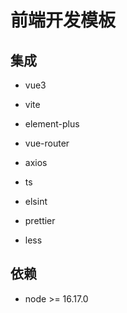 # 前端开发模板

## 集成

- vue3

- vite

- element-plus

- vue-router

- axios

- ts

- elsint

- prettier

- less

## 依赖

- node >= 16.17.0
